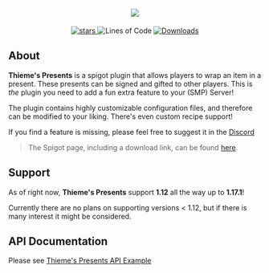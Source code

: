 <h1 align="center">
  <br>
  <img src="https://raw.githubusercontent.com/ThiemeH/ThiemesPresents/master/docs/assets/header.png">
  <br>
</h1>


<p align="center">
  <a href="https://GitHub.com/ThiemeH/ThiemesPresents/stargazers/">
    <img alt="stars" src="https://img.shields.io/github/stars/ThiemeH/ThiemesPresents.svg?color=ffdd00"/>
  </a>  
   <a>
    <img alt="Lines of Code" src="https://tokei.rs/b1/github/ThiemeH/ThiemesPresents?category=code">
  </a>
  <a href="SPIGOT_DOWNLOAD_LINK">
    <img alt="Downloads" src="http://badge.henrya.org/spigotbukkit/downloads?spigot=XXXX&bukkit=XXXX&color=green"/>
  </a>
</p>


## About
**Thieme's Presents** is a spigot plugin that allows players to wrap an item in a present. These presents can be signed and gifted to other players. This is *the* plugin you need to add a fun extra feature to your (SMP) Server!

The plugin contains highly customizable configuration files, and therefore can be modified to your liking. There's even custom recipe support!

If you find a feature is missing, please feel free to suggest it in the [Discord](https://discord.gg/U55dwsGPTn)

> The Spigot page, including a download link, can be found [here]().


## Support
As of right now, **Thieme's Presents** support **1.12** all the way up to **1.17.1**!

Currently there are no plans on supporting versions < 1.12, but if there is many interest it might be considered.

## API Documentation

Please see [Thieme's Presents API Example]("https://github.com/ThiemeH/ThiemesPresents-API-example/tree/master")


